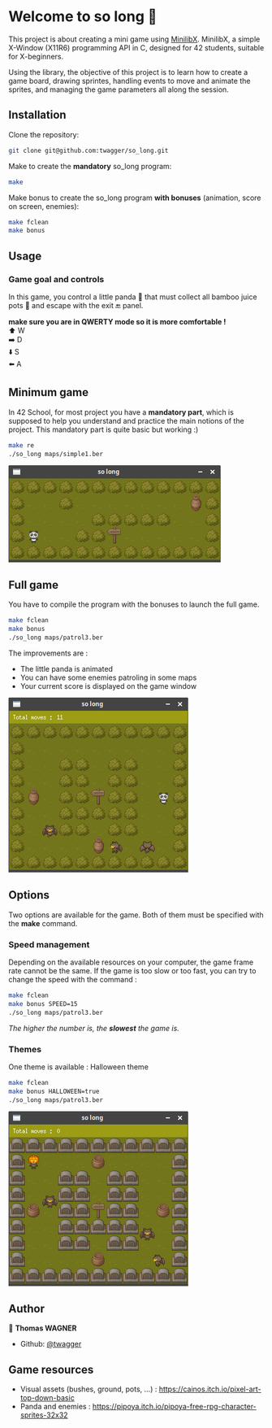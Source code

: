 # Welcome to so long 🐼

This project is about creating a mini game using [MinilibX](https://github.com/42Paris/minilibx-linux).
MinilibX, a simple X-Window (X11R6) programming API in C, designed for 42 students, suitable for X-beginners.

Using the library, the objective of this project is to learn how to create a game board, drawing sprintes, handling events to move and animate the sprites, and managing the game parameters all along the session.

## Installation

Clone the repository:
```sh
git clone git@github.com:twagger/so_long.git
```
Make to create the **mandatory** so_long program:
```sh
make
```
Make bonus to create the so_long program **with bonuses** (animation, score on screen, enemies):
```sh
make fclean
make bonus
```

## Usage

### Game goal and controls
In this game, you control a little panda 🐼 that must collect all bamboo juice pots 🍯 and escape with the exit 🔚  panel.

**make sure you are in QWERTY mode so it is more comfortable !**  
⬆️ W  
➡️ D  
⬇️ S  
⬅️ A  


## Minimum game

In 42 School, for most project you have a **mandatory part**, which is supposed to help you understand and practice the main notions of the project. This mandatory part is quite basic but working :)
```sh
make re
./so_long maps/simple1.ber
```
![Simple map with basic game](readme-files/sc0.png)

## Full game

You have to compile the program with the bonuses to launch the full game.
```sh
make fclean
make bonus
./so_long maps/patrol3.ber
```
 The improvements are :
* The little panda is animated
* You can have some enemies patroling in some maps
* Your current score is displayed on the game window

![map with enemies](readme-files/sc1.png)

## Options

Two options are available for the game. Both of them must be specified with the **make** command.

### Speed management

Depending on the available resources on your computer, the game frame rate cannot be the same. If the game is too slow or too fast, you can try to change the speed with the command :
```sh
make fclean
make bonus SPEED=15
./so_long maps/patrol3.ber
```
*The higher the number is, the **slowest** the game is.*

### Themes

One theme is available : Halloween theme
```sh
make fclean
make bonus HALLOWEEN=true
./so_long maps/patrol3.ber
```
![map with enemies](readme-files/sc2.png)

## Author

👤 **Thomas WAGNER**

* Github: [@twagger](https://github.com/twagger/)

## Game resources

* Visual assets (bushes, ground, pots, ...) : https://cainos.itch.io/pixel-art-top-down-basic
* Panda and enemies : https://pipoya.itch.io/pipoya-free-rpg-character-sprites-32x32